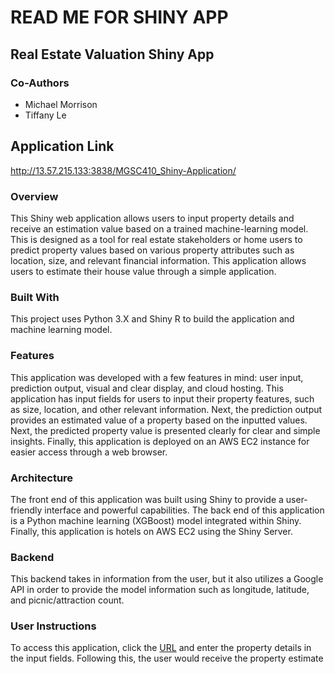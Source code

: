 # READ ME FOR SHINY APP

## Real Estate Valuation Shiny App
### Co-Authors
* Michael Morrison
* Tiffany Le

## Application Link
http://13.57.215.133:3838/MGSC410_Shiny-Application/

### Overview
This Shiny web application allows users to input property details and receive an estimation value based on a trained machine-learning model. This is designed as a tool for real estate stakeholders or home users to predict property values based on various property attributes such as location, size, and relevant financial information. This application allows users to estimate their house value through a simple application.
### Built With
This project uses Python 3.X and Shiny R to build the application and machine learning model.
### Features
This application was developed with a few features in mind: user input, prediction output, visual and clear display, and cloud hosting. This application has input fields for users to input their property features, such as size, location, and other relevant information. Next, the prediction output provides an estimated value of a property based on the inputted values. Next, the predicted property value is presented clearly for clear and simple insights. Finally, this application is deployed on an AWS EC2 instance for easier access through a web browser.
### Architecture
The front end of this application was built using Shiny to provide a user-friendly interface and powerful capabilities. The back end of this application is a Python machine learning (XGBoost) model integrated within Shiny. Finally, this application is hotels on AWS EC2 using the Shiny Server.

### Backend
This backend takes in information from the user, but it also utilizes a Google API in order to provide the model information such as longitude, latitude, and picnic/attraction count.

### User Instructions
To access this application, click the [URL](http://13.57.215.133:3838/MGSC410_Shiny-Application/) and enter the property details in the input fields. Following this, the user would receive the property estimate

